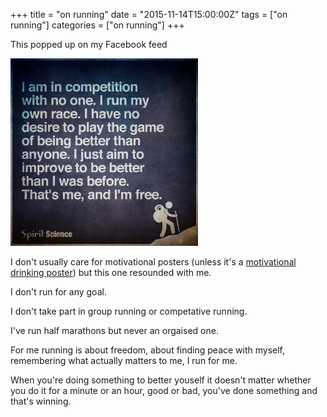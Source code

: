 +++
title = "on running"
date = "2015-11-14T15:00:00Z"
tags = ["on running"]
categories = ["on running"]
+++

This popped up on my Facebook feed

<img height="300" src="/img/2015-11-14/motivational.jpg" alt="I am competition with no one.">

I don't usually care for motivational posters (unless it's a [motivational drinking poster](http://imgur.com/gallery/i0Wt7)) but this one resounded with me.

I don't run for any goal.


I don't take part in group running or competative running.

I've run half marathons but never an orgaised one.  

For me running is about freedom, about finding peace with myself, remembering what actually matters to me, I run for me.

When you're doing something to better youself it doesn't matter whether you do it for a minute or an hour, good or bad, you've done something and that's winning.